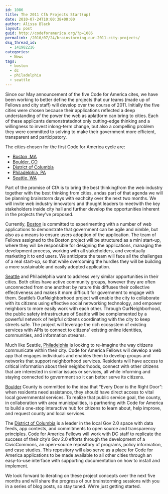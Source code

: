 ```yaml
---
id: 1086
title: The 2011 CfA Projects Start(up)
date: 2010-07-24T10:00:38+00:00
author: Alissa Black
layout: post
guid: http://codeforamerica.org/?p=1086
permalink: /2010/07/24/brainstorming-our-2011-city-projects/
dsq_thread_id:
  - 141982216
categories:
  - News
tags:
  - boston
  - dc
  - philadelphia
  - seattle
---
```

Since our May announcement of the five Code for America cites, we have been working to better define the projects that our teams (made up of Fellows and city staff) will develop over the course of 2011. Initially the five cities were chosen because their applications reflected a deep understanding of the power the web as aplatform can bring to cities. Each of these applicants demonstratednot only cutting-edge thinking and a willingness to invest inlong-term change, but also a compelling problem they were committed to solving to make their government more efficient, transparent and participatory.

The cities chosen for the first Code for America cycle are:

  * <a href="http://codeforamerica.org/Boston" target="_blank">Boston, MA</a>
  * <a href="http://codeforamerica.org/Boulder" target="_blank">Boulder, CO</a>
  * <a href="http://codeforamerica.org/DC" target="_blank">District of Columbia</a>
  * <a href="http://codeforamerica.org/Philadelphia" target="_blank">Philadelphia, PA</a>
  * <a href="http://codeforamerica.org/Seattle" target="_blank">Seattle, WA</a>

Part of the promise of CfA is to bring the best thinkingfrom the web industry together with the best thinking from cities, andas part of that agenda we will be planning brainstorm days with eachcity over the next two months. We will invite web industry innovators and thought leaders to meetwith the key stakeholders inside city hall and further develop the opportunities inherent in the projects they&#8217;ve proposed.

Currently, <a title="Boston City Page" href="http://codeforamerica.org/Boston" target="_blank">Boston</a> is committed to experimenting with a number of web applications to demonstrate that government can be agile and nimble, but also as a means to ensure users adoption of the application. The team of Fellows assigned to the Boston project will be structured as a mini start-up, where they will be responsible for designing the applications, managing the development process, working with all stakeholders, and eventually marketing it to end users. We anticipate the team will face all the challenges of a real start-up, so that while overcoming the hurdles they will be building a more sustainable and easily adopted application.

<a title="Seattle City Page" href="http://codeforamerica.org/Seattle" target="_blank">Seattle</a> and Philadelphia want to address very similar opportunities in their cities. Both cities have active community groups, however they are often unconnected from one another: by nature this diffuses their collective effectiveness and makes it more difficult for government to engage with them. Seattle&#8217;s OurNeighborhood project will enable the city to collaborate with its citizens using effective social networking technology, and empower neighbors to more easily work with each other. Through OurNeighborhood, the public safety infrastructure of Seattle will be complemented by a powerful network of helpful citizens coordinating with the city to keep streets safe. The project will leverage the rich ecosystem of existing services with APIs to connect to citizens&#8217; existing online identities, communities, and information streams.

Much like Seattle, <a title="Philadelphia City Page" href="http://codeforamerica.org/Philadelphia" target="_blank">Philadelphia</a> is looking to re-imagine the way citizens communicate within their city. Code for America Fellows will develop a web app that engages individuals and enables them to develop groups and networks that support neighborhood services. Residents will have access to critical information about their neighborhoods, connect with other citizens that are interested in similar issues or services, all while informing and staying connected to government so it can better serve its citizens.

<a title="Boulder City Page" href="http://codeforamerica.org/Boulder" target="_blank">Boulder</a> County is committed to the idea that &#8220;Every Door is the Right Door&#8221;: when residents need assistance, they should have direct access to vital local governmental services. To realize that public service goal, the county, in collaboration with area municipalities, is partnering with Code for America to build a one-stop interactive hub for citizens to learn about, help improve, and request county and local services.

The <a title="DC City Page" href="http://codeforamerica.org/DC" target="_blank">District of Columbia</a> is a leader in the local Gov 2.0 space with data feeds, app contests, and commitments to open source and transparency principles. Code for America Fellows will work with DC staff to replicate the success of their city&#8217;s Gov 2.0 efforts through the development of a CivicCommons, an open-source repository of programs, policy information, and case studies. This repository will also serve as a place for Code for America applications to be made available to all other cities through an easy-to-use interface with supporting documentation on how to install and implement.

We look forward to iterating on these project concepts over the next five months and will share the progress of our brainstorming sessions with you in a series of blog posts, so stay tuned. We&#8217;re just getting started.
